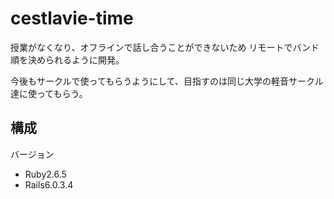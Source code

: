 # cestlavie-time
授業がなくなり、オフラインで話し合うことができないため
リモートでバンド順を決められるように開発。

今後もサークルで使ってもらうようにして、目指すのは同じ大学の軽音サークル達に使ってもらう。

## 構成
バージョン
- Ruby2.6.5
- Rails6.0.3.4
